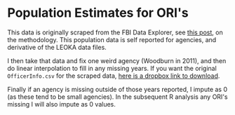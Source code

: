 # Population Estimates for ORI's

This data is originally scraped from the FBI Data Explorer, see [this post](https://andrewpwheeler.com/2023/07/29/downloading-police-employment-trends-from-the-fbi-data-explorer/), on the methodology. This population data is self reported for agencies, and derivative of the LEOKA data files.

I then take that data and fix one weird agency (Woodburn in 2011), and then do linear interpolation to fill in any missing years. If you want the original `OfficerInfo.csv` for the scraped data, [here is a dropbox link to download](https://www.dropbox.com/scl/fi/dw682j1hpe5dmt6g3zcfo/OfficerInfo.csv?rlkey=calrvmx5w0cgx3p1bwv646c68&dl=0).

Finally if an agency is missing outside of those years reported, I impute as 0 (as these tend to be small agencies). In the subsequent R analysis any ORI's missing I will also impute as 0 values.

